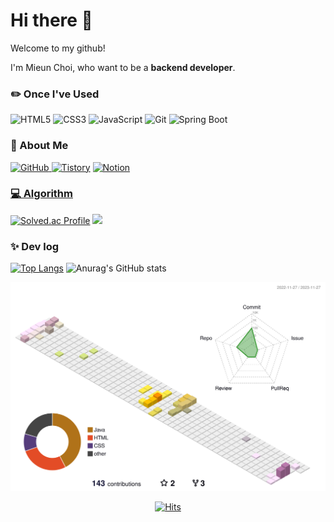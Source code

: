 <!--
**chi980/chi980** is a ✨ _special_ ✨ repository because its `README.md` (this file) appears on your GitHub profile.

Here are some ideas to get you started:

- 🔭 I’m currently working on ...
- 🌱 I’m currently learning ...
- 👯 I’m looking to collaborate on ...
- 🤔 I’m looking for help with ...
- 💬 Ask me about ...
- 📫 How to reach me: ...
- 😄 Pronouns: ...
- ⚡ Fun fact: ...
-->

<h1> Hi there 👋 </h1>
Welcome to my github!

I'm Mieun Choi, who want to be a <strong>backend developer</strong>.

<h3>✏️ Once I've Used</h3>

![HTML5](https://img.shields.io/badge/-HTML5-E34F26?style=for-the-badge&logo=html5&logoColor=white)
![CSS3](https://img.shields.io/badge/-CSS3-1572B6?style=for-the-badge&logo=css3&logoColor=white)
![JavaScript](https://img.shields.io/badge/-JavaScript-F7DF1E?style=for-the-badge&logo=javascript&logoColor=white)
![Git](https://img.shields.io/badge/-Git-F05032?style=for-the-badge&logo=git&logoColor=white)
![Spring Boot](https://img.shields.io/badge/-SpringBoot-6DB33F?style=for-the-badge&logo=springboot&logoColor=white)

<!--
<h3> 🛠️ Tools 🛠️ </h3>
visualstudiocode 
eclipse, intellij
-->

</a> 

<h3> 🌱 About Me </h3>

<a href = "https://github.com/Hun-Se"><img alt="GitHub" src="https://img.shields.io/badge/GitHub-181717.svg?&style=for-the-badge&logo=GitHub&logoColor=white"/>
<a href = "https://for-it-study.tistory.com/"> <img alt="Tistory" src ="https://img.shields.io/badge/Tistory-white.svg?&style=for-the-badge"/></a>
<a href = "https://guttural-eyebrow-89d.notion.site/78c2a1e3c5a24171af843e63e5407b33"> <img alt="Notion" src ="https://img.shields.io/badge/Notion-000000.svg?&style=for-the-badge&logo=Notion&logoColor=white"/>



<h3> 💻 Algorithm </h3>

[![Solved.ac Profile](http://mazassumnida.wtf/api/v2/generate_badge?boj=chi980)](https://solved.ac/chi980/)
<img src="http://mazandi.herokuapp.com/api?handle=chi980&theme=warm"/>

<h3> ✨ Dev log </h3>

[![Top Langs](https://github-readme-stats.vercel.app/api/top-langs/?username=chi980&layout=donut)](https://github.com/chi980/github-readme-stats)
![Anurag's GitHub stats](https://github-readme-stats.vercel.app/api?username=chi980&show_icons=true)



![](./profile-3d-contrib/profile-south-season-animate.svg)
<div align="center">
 
[![Hits](https://hits.seeyoufarm.com/api/count/incr/badge.svg?url=https%3A%2F%2Fgithub.com%2Fchi980&count_bg=%2379C83D&title_bg=%23555555&icon=github.svg&icon_color=%23E7E7E7&title=Github&edge_flat=false)](https://hits.seeyoufarm.com)

</div>
